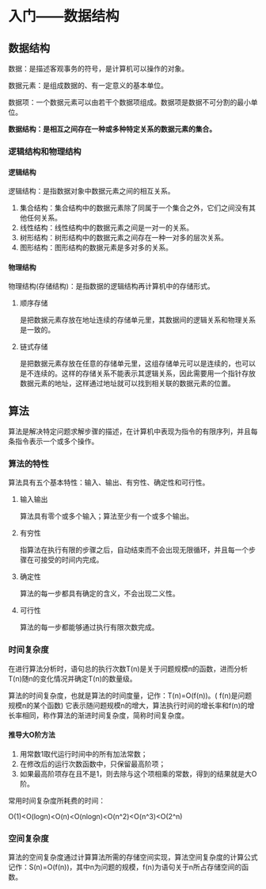 # 入门——数据结构

## 数据结构

数据：是描述客观事务的符号，是计算机可以操作的对象。

数据元素：是组成数据的、有一定意义的基本单位。

数据项：一个数据元素可以由若干个数据项组成。数据项是数据不可分割的最小单位。

**数据结构：是相互之间存在一种或多种特定关系的数据元素的集合。**

### 逻辑结构和物理结构

#### 逻辑结构

逻辑结构：是指数据对象中数据元素之间的相互关系。

1. 集合结构：集合结构中的数据元素除了同属于一个集合之外，它们之间没有其他任何关系。
2. 线性结构：线性结构中的数据元素之间是一对一的关系。
3. 树形结构：树形结构中的数据元素之间存在一种一对多的层次关系。
4. 图形结构：图形结构的数据元素是多对多的关系。

#### 物理结构

物理结构(存储结构)：是指数据的逻辑结构再计算机中的存储形式。

1. 顺序存储

   是把数据元素存放在地址连续的存储单元里，其数据间的逻辑关系和物理关系是一致的。

2. 链式存储

   是把数据元素存放在任意的存储单元里，这组存储单元可以是连续的，也可以是不连续的。这样的存储关系不能表示其逻辑关系，因此需要用一个指针存放数据元素的地址，这样通过地址就可以找到相关联的数据元素的位置。

## 算法

算法是解决特定问题求解步骤的描述，在计算机中表现为指令的有限序列，并且每条指令表示一个或多个操作。

### 算法的特性

算法具有五个基本特性：输入、输出、有穷性、确定性和可行性。

1. 输入输出

   算法具有零个或多个输入；算法至少有一个或多个输出。

2. 有穷性

   指算法在执行有限的步骤之后，自动结束而不会出现无限循环，并且每一个步骤在可接受的时间内完成。

3. 确定性

   算法的每一步都具有确定的含义，不会出现二义性。

4. 可行性

   算法的每一步都能够通过执行有限次数完成。

### 时间复杂度

在进行算法分析时，语句总的执行次数T(n)是关于问题规模n的函数，进而分析T(n)随n的变化情况并确定T(n)的数量级。

算法的时间复杂度，也就是算法的时间度量，记作：T(n)=O(f(n))。( f(n)是问题规模n的某个函数)   它表示随问题规模n的增大，算法执行时间的增长率和f(n)的增长率相同，称作算法的渐进时间复杂度，简称时间复杂度。

#### 推导大O阶方法

1. 用常数1取代运行时间中的所有加法常数；
2. 在修改后的运行次数函数中，只保留最高阶项；
3. 如果最高阶项存在且不是1，则去除与这个项相乘的常数，得到的结果就是大O阶。

常用时间复杂度所耗费的时间：

O(1)<O(logn)<O(n)<O(nlogn)<O(n^2)<O(n^3)<O(2^n)

### 空间复杂度

算法的空间复杂度通过计算算法所需的存储空间实现，算法空间复杂度的计算公式记作：S(n)=O(f(n))，其中n为问题的规模，f(n)为语句关于n所占存储空间的函数。